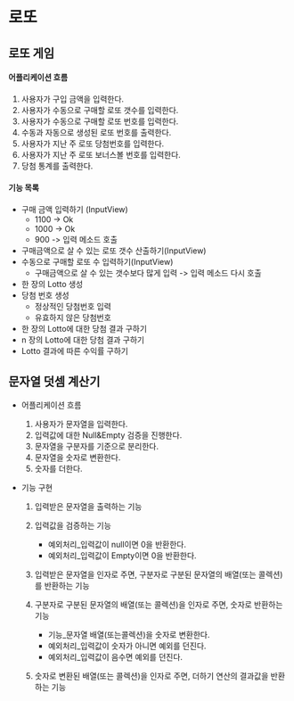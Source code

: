 # 로또
## 로또 게임
#### 어플리케이션 흐름
1. 사용자가 구입 금액을 입력한다.
2. 사용자가 수동으로 구매할 로또 갯수를 입력한다.
3. 사용자가 수동으로 구매할 로또 번호를 입력한다.
4. 수동과 자동으로 생성된 로또 번호를 출력한다.
5. 사용자가 지난 주 로또 당첨번호를 입력한다.
6. 사용자가 지난 주 로또 보너스볼 번호를 입력한다.
7. 당첨 통계를 출력한다. 

#### 기능 목록
- 구매 금액 입력하기 (InputView)
    - 1100 -> Ok
    - 1000 -> Ok
    - 900 -> 입력 메소드 호출
- 구매금액으로 살 수 있는 로또 갯수 산출하기(InputView)
- 수동으로 구매할 로또 수 입력하기(InputView)
    - 구매금액으로 살 수 있는 갯수보다 많게 입력 -> 입력 메소드 다시 호출
- 한 장의 Lotto 생성
- 당첨 번호 생성
    - 정상적인 당첨번호 입력
    - 유효하지 않은 당첨번호
- 한 장의 Lotto에 대한 당첨 결과 구하기
- n 장의 Lotto에 대한 당첨 결과 구하기
- Lotto 결과에 따른 수익률 구하기


## 문자열 덧셈 계산기
* 어플리케이션 흐름
    1. 사용자가 문자열을 입력한다.
    2. 입력값에 대한 Null&Empty 검증을 진행한다.
    3. 문자열을 구분자를 기준으로 분리한다.
    4. 문자열을 숫자로 변환한다.
    5. 숫자를 더한다.
    
* 기능 구현
    1. 입력받은 문자열을 출력하는 기능
    
    2. 입력값을 검증하는 기능
        * 예외처리_입력값이 null이면 0을 반환한다.
        * 예외처리_입력값이 Empty이면 0을 반환한다.
        
    3. 입력받은 문자열을 인자로 주면, 구분자로 구분된 문자열의 배열(또는 콜렉션)를 반환하는 기능
    
    4. 구분자로 구분된 문자열의 배열(또는 콜렉션)을 인자로 주면, 숫자로 반환하는 기능 
        * 기능_문자열 배열(또는콜렉션)을 숫자로 변환한다.
        * 예외처리_입력값이 숫자가 아니면 예외를 던진다.
        * 예외처리_입력값이 음수면 예외를 던진다.
        
    5. 숫자로 변환된 배열(또는 콜렉션)을 인자로 주면, 더하기 연산의 결과값을 반환하는 기능
       